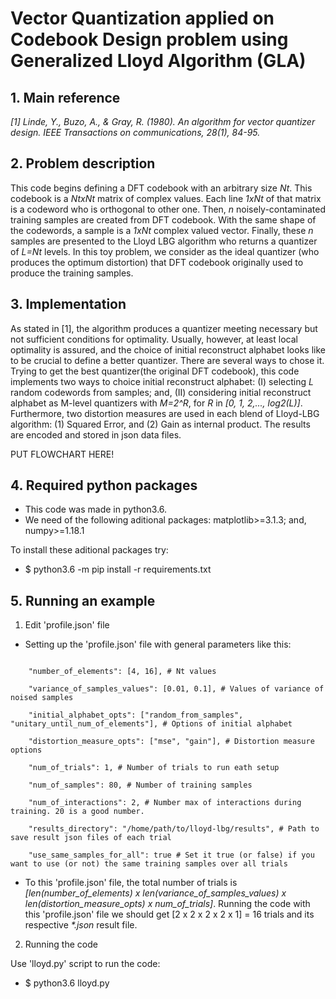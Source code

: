 # Vector Quantization applied on Codebook Design problem using Generalized Lloyd Algorithm (GLA)

## 1. Main reference
*[1] Linde, Y., Buzo, A., & Gray, R. (1980). An algorithm for vector quantizer design. IEEE Transactions on communications, 28(1), 84-95.*

## 2. Problem description
This code begins defining a DFT codebook with an arbitrary size *Nt*. This codebook is a *NtxNt* matrix of complex values. Each line *1xNt* of that matrix is a codeword who is orthogonal to other one. Then, *n* noisely-contaminated training samples are created from DFT codebook. With the same shape of the codewords, a sample is a *1xNt* complex valued vector. Finally, these *n* samples are presented to the Lloyd LBG algorithm who returns a quantizer of *L=Nt* levels. In this toy problem, we consider as the ideal quantizer (who produces the optimum distortion) that DFT codebook originally used to produce the training samples. 

## 3. Implementation
As stated in [1], the algorithm produces a quantizer meeting necessary but not sufficient conditions for optimality. Usually, however, at least local optimality is assured, and the choice of initial reconstruct alphabet looks like to be crucial to define a better quantizer. There are several ways to chose it. Trying to get the best quantizer(the original DFT codebook), this code implements two ways to choice initial reconstruct alphabet: (I) selecting *L* random codewords from samples; and, (II) considering initial reconstruct alphabet as M-level quantizers with *M=2^R*, for *R* in *[0, 1, 2,..., log2(L)]*. Furthermore, two distortion measures are used in each blend of Lloyd-LBG algorithm: (1) Squared Error, and (2) Gain as internal product. The results are encoded and stored in json data files.

PUT FLOWCHART HERE!

## 4. Required python packages
* This code was made in python3.6.
* We need of the following aditional packages: matplotlib>=3.1.3; and, numpy>=1.18.1

To install these aditional packages try:
* $ python3.6 -m pip install -r requirements.txt

## 5. Running an example
1. Edit 'profile.json' file
* Setting up the 'profile.json' file with general parameters like this:
```

    "number_of_elements": [4, 16], # Nt values 
    
    "variance_of_samples_values": [0.01, 0.1], # Values of variance of noised samples
    
    "initial_alphabet_opts": ["random_from_samples", "unitary_until_num_of_elements"], # Options of initial alphabet
    
    "distortion_measure_opts": ["mse", "gain"], # Distortion measure  options
    
    "num_of_trials": 1, # Number of trials to run eath setup
    
    "num_of_samples": 80, # Number of training samples
    
    "num_of_interactions": 2, # Number max of interactions during training. 20 is a good number.
    
    "results_directory": "/home/path/to/lloyd-lbg/results", # Path to save result json files of each trial
    
    "use_same_samples_for_all": true # Set it true (or false) if you want to use (or not) the same training samples over all trials
```

* To this 'profile.json' file, the total number of trials is *[len(number_of_elements) x len(variance_of_samples_values) x len(distortion_measure_opts) x num_of_trials]*. Running the code with this 'profile.json' file we should get [2 x 2 x 2 x 2 x 1] = 16 trials and its respective *\*.json* result file.

2. Running the code

Use 'lloyd.py' script to run the code:
* $ python3.6 lloyd.py
